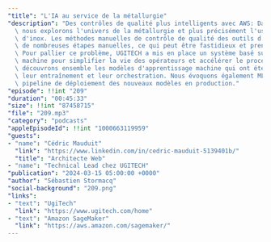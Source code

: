 ```yaml
---
"title": "L'IA au service de la métallurgie"
"description": "Des contrôles de qualité plus intelligents avec AWS: Dans cet épisode,\
  \ nous explorons l'univers de la métallurgie et plus précisément l'usinage de barres\
  \ d'inox. Les méthodes manuelles de contrôle de qualité des outils d'usinage nécessitent\
  \ de nombreuses étapes manuelles, ce qui peut être fastidieux et prendre du temps.\
  \ Pour pallier ce problème, UGITECH a mis en place un système basé sur l'apprentissage\
  \ machine pour simplifier la vie des opérateurs et accélérer le processus. Nous\
  \ découvrons ensemble les modèles d'apprentissage machine qui ont été sélectionnés,\
  \ leur entraînement et leur orchestration. Nous évoquons également ML Ops et le\
  \ pipeline de déploiement des nouveaux modèles en production."
"episode": !!int "209"
"duration": "00:45:33"
"size": !!int "87458715"
"file": "209.mp3"
"category": "podcasts"
"appleEpisodeId": !!int "1000663119959"
"guests":
- "name": "Cédric Mauduit"
  "link": "https://www.linkedin.com/in/cedric-mauduit-5139401b/"
  "title": "Architecte Web"
- "name": "Technical Lead chez UGITECH"
"publication": "2024-03-15 05:00:00 +0000"
"author": "Sébastien Stormacq"
"social-background": "209.png"
"links":
- "text": "UgiTech"
  "link": "https://www.ugitech.com/home"
- "text": "Amazon SageMaker"
  "link": "https://aws.amazon.com/sagemaker/"
---
```

